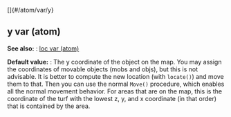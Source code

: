 []{#/atom/var/y}
## y var (atom)
**See also:**
:   [loc var (atom)](#/atom/var/loc)
<!-- -->
**Default value:**
:   The y coordinate of the object on the map.
You may assign the coordinates of movable objects (mobs and objs), but
this is not advisable. It is better to compute the new location (with
`locate()`) and move them to that. Then you can use the normal `Move()`
procedure, which enables all the normal movement behavior.
For areas that are on the map, this is the coordinate of the turf with
the lowest z, y, and x coordinate (in that order) that is contained by
the area.